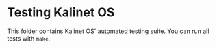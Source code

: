 # Testing Kalinet OS

This folder contains Kalinet OS' automated testing suite. You can run all tests
with `make`.
